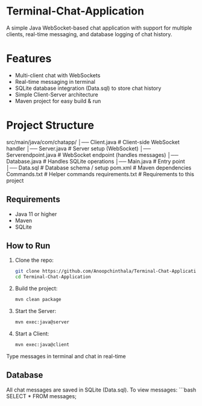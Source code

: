 # Terminal-Chat-Application
A simple Java WebSocket-based chat application with support for multiple clients, real-time messaging, and database logging of chat history.

# Features
- Multi-client chat with WebSockets
- Real-time messaging in terminal
- SQLite database integration (Data.sql) to store chat history
- Simple Client-Server architecture
- Maven project for easy build & run

# Project Structure
src/main/java/com/chatapp/
│── Client.java           # Client-side WebSocket handler
│── Server.java           # Server setup (WebSocket)
│── Serverendpoint.java   # WebSocket endpoint (handles messages)
│── Database.java         # Handles SQLite operations
│── Main.java             # Entry point
│── Data.sql              # Database schema / setup
pom.xml                   # Maven dependencies
Commands.txt              # Helper commands
requirements.txt          # Requirements to this project

## Requirements
- Java 11 or higher
- Maven
- SQLite

## How to Run

1) Clone the repo:
    ```bash 
    git clone https://github.com/Anoopchinthala/Terminal-Chat-Application.git
    cd Terminal-Chat-Application

2) Build the project:
    ```bash
    mvn clean package

3) Start the Server:
    ```bash
    mvn exec:java@server

4) Start a Client:
    ```bash
    mvn exec:java@client

Type messages in terminal and chat in real-time 

## Database

All chat messages are saved in SQLite (Data.sql).
To view messages:
    ```bash
    SELECT * FROM messages;
